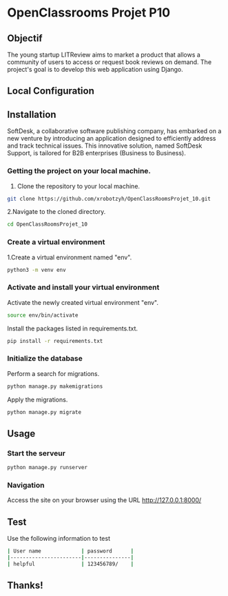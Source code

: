 # OpenClassrooms Projet P10

## Objectif
The young startup LITReview aims to market a product that allows a community of users to access or request book reviews on demand. The project's goal is to develop this web application using Django.

## Local Configuration
## Installation
SoftDesk, a collaborative software publishing company, has embarked on a new venture by introducing an application designed to efficiently address and track technical issues. This innovative solution, named SoftDesk Support, is tailored for B2B enterprises (Business to Business).
### Getting the project on your local machine.
1. Clone the repository to your local machine.
```bash
git clone https://github.com/xrobotzyh/OpenClassRoomsProjet_10.git
```
2.Navigate to the cloned directory.
```bash
cd OpenClassRoomsProjet_10
```

### Create a virtual environment
1.Create a virtual environment named "env".
```bash
python3 -m venv env
```

### Activate and install your virtual environment
Activate the newly created virtual environment "env".
```bash
source env/bin/activate
```
Install the packages listed in requirements.txt.
```bash
pip install -r requirements.txt
```

### Initialize the database
Perform a search for migrations.
```bash
python manage.py makemigrations
```
Apply the migrations.
```bash
python manage.py migrate
```

## Usage
### Start the serveur
```bash
python manage.py runserver
```
### Navigation
Access the site on your browser using the URL http://127.0.0.1:8000/

## Test
Use the following information to test
```bash
| User name             | password      |
|-----------------------|---------------|
| helpful               | 123456789/    | 

```

## Thanks!